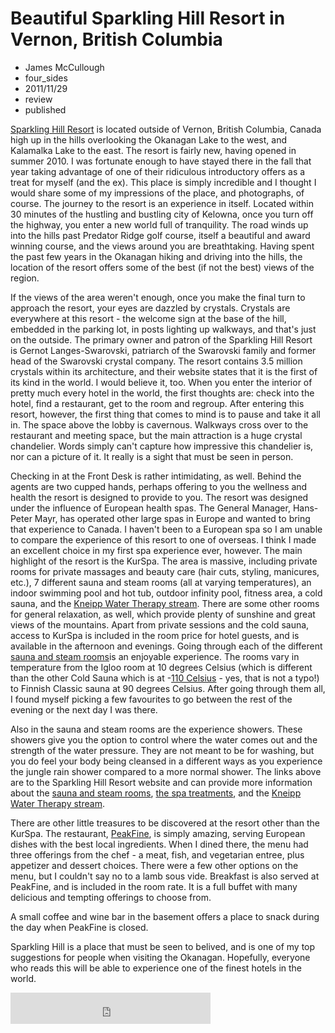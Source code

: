 
# Beautiful Sparkling Hill Resort in Vernon, British Columbia
- James McCullough
- four_sides
- 2011/11/29
- review
- published

[Sparkling Hill Resort](http://www.sparklinghill.com/) is located outside of Vernon, British Columbia, Canada high up in the hills overlooking the Okanagan Lake to the west, and Kalamalka Lake to the east. The resort is fairly new, having opened in summer 2010. I was fortunate enough to have stayed there in the fall that year taking advantage of one of their ridiculous introductory offers as a treat for myself (and the ex). This place is simply incredible and I thought I would share some of my impressions of the place, and photographs, of course. The journey to the resort is an experience in itself. Located within 30 minutes of the hustling and bustling city of Kelowna, once you turn off the highway, you enter a new world full of tranquility. The road winds up into the hills past Predator Ridge golf course, itself a beautiful and award winning course, and the views around you are breathtaking. Having spent the past few years in the Okanagan hiking and driving into the hills, the location of the resort offers some of the best (if not the best) views of the region. 

If the views of the area weren't enough, once you make the final turn to approach the resort, your eyes are dazzled by crystals. Crystals are everywhere at this resort - the welcome sign at the base of the hill, embedded in the parking lot, in posts lighting up walkways, and that's just on the outside. The primary owner and patron of the Sparkling Hill Resort is Gernot Langes-Swarovski, patriarch of the Swarovski family and former head of the Swarovski crystal company. The resort contains 3.5 million crystals within its architecture, and their website states that it is the first of its kind in the world. I would believe it, too. When you enter the interior of pretty much every hotel in the world, the first thoughts are: check into the hotel, find a restaurant, get to the room and regroup. After entering this resort, however, the first thing that comes to mind is to pause and take it all in. The space above the lobby is cavernous. Walkways cross over to the restaurant and meeting space, but the main attraction is a huge crystal chandelier. Words simply can't capture how impressive this chandelier is, nor can a picture of it. It really is a sight that must be seen in person. 

Checking in at the Front Desk is rather intimidating, as well. Behind the agents are two cupped hands, perhaps offering to you the wellness and health the resort is designed to provide to you. The resort was designed under the influence of European health spas. The General Manager, Hans-Peter Mayr, has operated other large spas in Europe and wanted to bring that experience to Canada. I haven't been to a European spa so I am unable to compare the experience of this resort to one of overseas. I think I made an excellent choice in my first spa experience ever, however. The main highlight of the resort is the KurSpa. The area is massive, including private rooms for private massages and beauty care (hair cuts, styling, manicures, etc.), 7 different sauna and steam rooms (all at varying temperatures), an indoor swimming pool and hot tub, outdoor infinity pool, fitness area, a cold sauna, and the [Kneipp Water Therapy stream](http://www.sparklinghill.com/treat-yourself/wellness-treatments/kneipp-water-therapy). There are some other rooms for general relaxation, as well, which provide plenty of sunshine and great views of the mountains. Apart from private sessions and the cold sauna, access to KurSpa is included in the room price for hotel guests, and is available in the afternoon and evenings. Going through each of the different [sauna and steam rooms](http://www.sparklinghill.com/treat-yourself/wellness-treatments/saunas-steam-rooms)is an enjoyable experience. The rooms vary in temperature from the Igloo room at 10 degrees Celsius (which is different than the other Cold Sauna which is at -[110 Celsius](http://shill.h18.com/treat-yourself/wellness-treatments/cold-spa-110-degrees-celcius) - yes, that is not a typo!) to Finnish Classic sauna at 90 degrees Celsius. After going through them all, I found myself picking a few favourites to go between the rest of the evening or the next day I was there. 

Also in the sauna and steam rooms are the experience showers. These showers give you the option to control where the water comes out and the strength of the water pressure. They are not meant to be for washing, but you do feel your body being cleansed in a different ways as you experience the jungle rain shower compared to a more normal shower. The links above are to the Sparkling Hill Resort website and can provide more information about the [sauna and steam rooms](http://www.sparklinghill.com/treat-yourself/wellness-treatments/saunas-steam-rooms), [the spa treatments](http://www.sparklinghill.com/treat-yourself), and the [Kneipp Water Therapy stream](http://www.sparklinghill.com/treat-yourself/wellness-treatments/kneipp-water-therapy). 

There are other little treasures to be discovered at the resort other than the KurSpa. The restaurant, [PeakFine](http://www.sparklinghill.com/taste-excellence/peakfine), is simply amazing, serving European dishes with the best local ingredients. When I dined there, the menu had three offerings from the chef - a meat, fish, and vegetarian entree, plus appetizer and dessert choices. There were a few other options on the menu, but I couldn't say no to a lamb sous vide. Breakfast is also served at PeakFine, and is included in the room rate. It is a full buffet with many delicious and tempting offerings to choose from. 

A small coffee and wine bar in the basement offers a place to snack during the day when PeakFine is closed. 

Sparkling Hill is a place that must be seen to belived, and is one of my top suggestions for people when visiting the Okanagan. Hopefully, everyone who reads this will be able to experience one of the finest hotels in the world. 

<iframe width="320" height="50" scrolling="no" frameborder="0" name="banner" src="http://www.booking.com?aid=379808;tmpl=banner_320x50;label=banner_320_50;blang=en"></iframe>